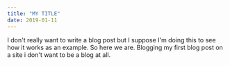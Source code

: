 ```yaml
---
title: "MY TITLE"
date: 2019-01-11
---
```

I don't really want to write a blog post but I suppose I'm doing this to see how it works as an example.
So here we are. Blogging my first blog post on a site i don't want to be a blog at all.
